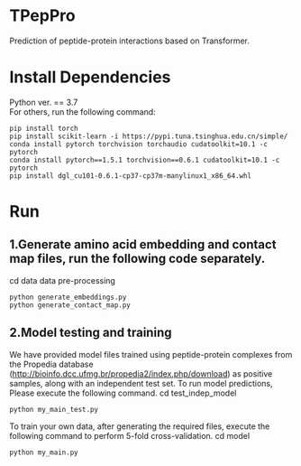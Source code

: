 # TPepPro
Prediction of peptide-protein interactions based on Transformer.
# Install Dependencies
Python ver. == 3.7  
For others, run the following command:   
```
pip install torch
pip install scikit-learn -i https://pypi.tuna.tsinghua.edu.cn/simple/
conda install pytorch torchvision torchaudio cudatoolkit=10.1 -c pytorch
conda install pytorch==1.5.1 torchvision==0.6.1 cudatoolkit=10.1 -c pytorch
pip install dgl_cu101-0.6.1-cp37-cp37m-manylinux1_x86_64.whl 

```
# Run
## 1.Generate amino acid embedding and contact map files, run the following code separately.
cd data data pre-processing
```
python generate_embeddings.py
python generate_contact_map.py
```
## 2.Model testing and training
We have provided model files trained using peptide-protein complexes from the Propedia database (http://bioinfo.dcc.ufmg.br/propedia2/index.php/download) as positive samples, along with an independent test set. 
To run model predictions, Please execute the following command.
cd test_indep_model
```
python my_main_test.py
```
To train your own data, after generating the required files, execute the following command to perform 5-fold cross-validation.
cd model
```
python my_main.py
```
